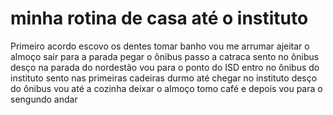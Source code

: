 # minha rotina de casa até o instituto 
Primeiro acordo
escovo os dentes
tomar banho
vou me arrumar
ajeitar o almoço
sair para a parada
pegar o ônibus
passo a catraca
sento no ônibus
desço na parada do nordestão
vou para o ponto do ISD
entro no ônibus do instituto
sento nas primeiras cadeiras
durmo até chegar no instituto
desço do ônibus
vou até a cozinha deixar o almoço
tomo café
e depois vou para o sengundo andar